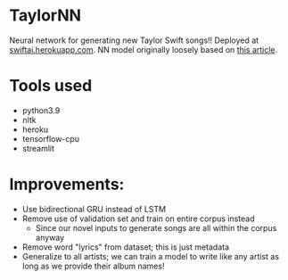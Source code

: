 # TaylorNN
Neural network for generating new Taylor Swift songs!! Deployed at [swiftai.herokuapp.com](https://swiftai.herokuapp.com). NN model originally loosely based on [this article](https://www.activestate.com/blog/how-to-build-a-lyrics-generator-with-python-recurrent-neural-networks/).

# Tools used
* python3.9
* nltk
* heroku
* tensorflow-cpu
* streamlit

# Improvements:
* Use bidirectional GRU instead of LSTM
* Remove use of validation set and train on entire corpus instead
  * Since our novel inputs to generate songs are all within the corpus anyway
* Remove word "lyrics" from dataset; this is just metadata
* Generalize to all artists; we can train a model to write like any artist as long as we provide their album names!